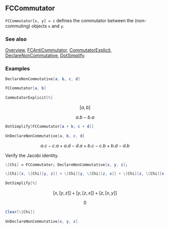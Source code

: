 ## FCCommutator

`FCCommutator[x, y] = c` defines the commutator between the (non-commuting) objects `x` and `y`.

### See also

[Overview](Extra/FeynCalc.md), [FCAntiCommutator](FCAntiCommutator.md), [CommutatorExplicit](CommutatorExplicit.md), [DeclareNonCommutative](DeclareNonCommutative.md), [DotSimplify](DotSimplify.md).

### Examples

```mathematica
DeclareNonCommutative[a, b, c, d]
```

```mathematica
FCCommutator[a, b] 
 
CommutatorExplicit[%]
```

$$[a,b]$$

$$a.b-b.a$$

```mathematica
DotSimplify[FCCommutator[a + b, c + d]] 
 
UnDeclareNonCommutative[a, b, c, d]
```

$$a.c-c.a+a.d-d.a+b.c-c.b+b.d-d.b$$

Verify the Jacobi identity.

```mathematica
\[Chi] = FCCommutator; DeclareNonCommutative[x, y, z];
```

```mathematica
\[Chi][x, \[Chi][y, z]] + \[Chi][y, \[Chi][z, x]] + \[Chi][z, \[Chi][x, y]] 
 
DotSimplify[%]
```

$$[x,[y,z]]+[y,[z,x]]+[z,[x,y]]$$

$$0$$

```mathematica
Clear[\[Chi]] 
 
UnDeclareNonCommutative[x, y, z]
```